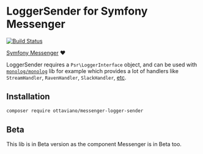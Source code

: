 # LoggerSender for Symfony Messenger

[![Build Status](https://travis-ci.org/ottaviano/messenger-logger-sender.svg?branch=master)](https://travis-ci.org/ottaviano/messenger-logger-sender)

[Symfony Messenger](https://github.com/symfony/messenger) :heart:

LoggerSender requires a `Psr\LoggerInterface` object, and can be used with [`monolog/monolog`](https://packagist.org/packages/monolog/monolog) lib for example which 
provides a lot of handlers like `StreamHandler`, `RavenHandler`, `SlackHandler`, [etc](https://github.com/Seldaek/monolog/tree/master/src/Monolog/Handler).

## Installation

```bash
composer require ottaviano/messenger-logger-sender
```

## Beta

This lib is in Beta version as the component Messenger is in Beta too.
